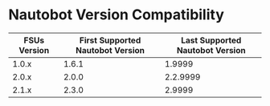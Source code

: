 # Nautobot Version Compatibility

| FSUs Version | First Supported Nautobot Version | Last Supported Nautobot Version |
|--------------|----------------------------------|---------------------------------|
| 1.0.x        | 1.6.1                            | 1.9999                          |
| 2.0.x        | 2.0.0                            | 2.2.9999                        |
| 2.1.x        | 2.3.0                            | 2.9999                          |

